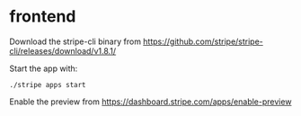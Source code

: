 # frontend

Download the stripe-cli binary from https://github.com/stripe/stripe-cli/releases/download/v1.8.1/

Start the app with:

```
./stripe apps start
```

Enable the preview from https://dashboard.stripe.com/apps/enable-preview
